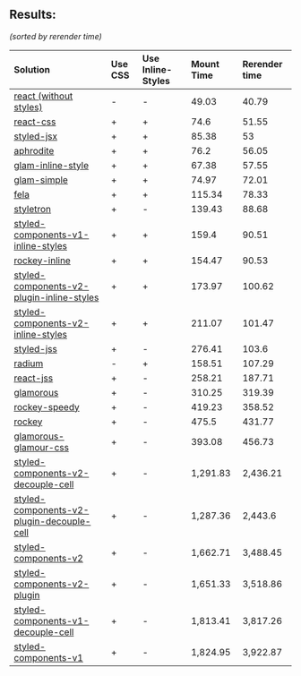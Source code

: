 ## Results:
*(sorted by rerender time)*

Solution | Use CSS | Use Inline-Styles | Mount Time | Rerender time
:--- | :--- | :--- | :--- | :---
[react (without styles)](https://github.com/facebook/react) | - | - | 49.03 | 40.79
[react-css](https://github.com/facebook/react) | + | + | 74.6 | 51.55
[styled-jsx](https://github.com/zeit/styled-jsx) | + | + | 85.38 | 53
[aphrodite](https://github.com/Khan/aphrodite) | + | + | 76.2 | 56.05
[glam-inline-style](https://github.com/threepointone/glam) | + | + | 67.38 | 57.55
[glam-simple](https://github.com/threepointone/glam) | + | + | 74.97 | 72.01
[fela](https://github.com/rofrischmann/fela/) | + | + | 115.34 | 78.33
[styletron](https://github.com/rtsao/styletron) | + | - | 139.43 | 88.68
[styled-components-v1-inline-styles](https://github.com/styled-components/styled-components) | + | + | 159.4 | 90.51
[rockey-inline](https://github.com/tuchk4/rockey) | + | + | 154.47 | 90.53
[styled-components-v2-plugin-inline-styles](https://github.com/styled-components/styled-components/tree/v2) | + | + | 173.97 | 100.62
[styled-components-v2-inline-styles](https://github.com/styled-components/styled-components/tree/v2) | + | + | 211.07 | 101.47
[styled-jss](https://github.com/cssinjs/styled-jss) | + | - | 276.41 | 103.6
[radium](https://github.com/FormidableLabs/radium) | - | + | 158.51 | 107.29
[react-jss](https://github.com/cssinjs/react-jss) | + | - | 258.21 | 187.71
[glamorous](https://github.com/paypal/glamorous) | + | - | 310.25 | 319.39
[rockey-speedy](https://github.com/tuchk4/rockey) | + | - | 419.23 | 358.52
[rockey](https://github.com/tuchk4/rockey) | + | - | 475.5 | 431.77
[glamorous-glamour-css](https://github.com/paypal/glamorous) | + | - | 393.08 | 456.73
[styled-components-v2-decouple-cell](https://github.com/styled-components/styled-components/tree/v2) | + | - | 1,291.83 | 2,436.21
[styled-components-v2-plugin-decouple-cell](https://github.com/styled-components/styled-components/tree/v2) | + | - | 1,287.36 | 2,443.6
[styled-components-v2](https://github.com/styled-components/styled-components/tree/v2) | + | - | 1,662.71 | 3,488.45
[styled-components-v2-plugin](https://github.com/styled-components/styled-components/tree/v2) | + | - | 1,651.33 | 3,518.86
[styled-components-v1-decouple-cell](https://github.com/styled-components/styled-components) | + | - | 1,813.41 | 3,817.26
[styled-components-v1](https://github.com/styled-components/styled-components) | + | - | 1,824.95 | 3,922.87
